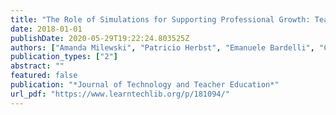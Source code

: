 ```yaml
---
title: "The Role of Simulations for Supporting Professional Growth: Teachers’ Engagement in Virtual Professional Experimentation"
date: 2018-01-01
publishDate: 2020-05-29T19:22:24.803525Z
authors: ["Amanda Milewski", "Patricio Herbst", "Emanuele Bardelli", "Carolyn Hetrick"]
publication_types: ["2"]
abstract: ""
featured: false
publication: "*Journal of Technology and Teacher Education*"
url_pdf: "https://www.learntechlib.org/p/181094/"
---
```


